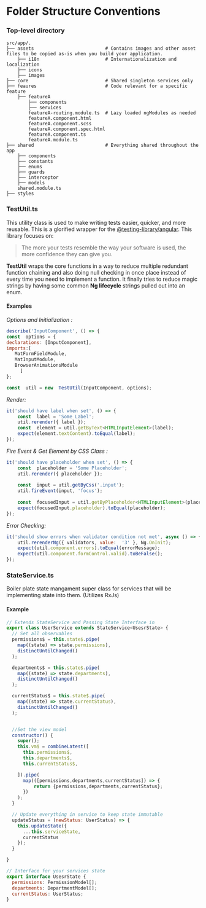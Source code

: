 Folder Structure Conventions
============================

### Top-level directory 

    src/app/.
    ├── assets                   		# Contains images and other asset files to be copied as-is when you build your application.
        ├── i18n                   		# Internationalization and localization
        ├── icons
        ├── images       
    ├── core                     		# Shared singleton services only
    ├── feaures                  		# Code relevant for a specific feature
	    ├── featureA
		    ├── components
		    ├── services
		    featureA-routing.module.ts	# Lazy loaded ngModules as needed
		    featureA.component.html
		    featureA.component.scss
		    featureA.component.spec.html
		    featureA.component.ts
		    featureA.module.ts
    ├── shared                   		# Everything shared throughout the app 
	    ├── components
	    ├── constants
	    ├── enums
	    ├── guards
	    ├── interceptor
	    ├── models
	    shared.module.ts
    ├── styles 

### TestUtil.ts
This utility class is used to make writing tests easier, quicker, and more reusable. This is a glorified wrapper for the [@testing-library/angular](https://www.npmjs.com/package/@testing-library/angular). This library focuses on:

> The more your tests resemble the way your software is used, the more confidence they can give you.

**TestUtil** wraps the core functions in a way to reduce multiple redundant function chaining and also doing null checking in once place instead of every time you need to implement a function. It finally tries to reduce magic strings by having some common **Ng lifecycle** strings pulled out into an enum.

#### Examples
*Options and Initialization :*
```javascript
describe('InputComponent', () => {
const  options = {
declarations: [InputComponent],
imports:[
   MatFormFieldModule,
   MatInputModule,
   BrowserAnimationsModule
     ]
};

const  util = new  TestUtil(InputComponent, options);
```

*Render:*
```javascript
it('should have label when set', () => {
	const  label = 'Some Label';
	util.rerender({ label });
	const  element = util.getByText<HTMLInputElement>(label);
	expect(element.textContent).toEqual(label);
});
```

*Fire Event & Get Element by CSS Class :*

```javascript
it('should have placeholder when set', () => {
	const  placeholder = 'Some Placeholder';
	util.rerender({ placeholder }); 
	
	const  input = util.getByCss('.input');
	util.fireEvent(input, 'focus'); 
	
	const  focusedInput = util.getByPlaceholder<HTMLInputElement>(placeholder);
	expect(focusedInput.placeholder).toEqual(placeholder);
});
```


*Error Checking:*
```javascript
it('should show errors when validator condition not met', async () => {
	util.rerenderNg({ validators, value:  '3' }, Ng.OnInit);
	expect(util.component.errors).toEqual(errorMessage);
	expect(util.component.formControl.valid).toBeFalse();
});
```

### StateService.ts
Boiler plate state mangament super class for services that will be implementing state into them. (Utilizes RxJs)

#### Example

```javascript
// Extends StateService and Passing State Interface in 
export class UserService extends StateService<UsesrState> {
  // Set all observables	
  permissions$ = this.state$.pipe(
    map((state) => state.permissions),
    distinctUntilChanged()
  );

  departments$ = this.state$.pipe(
    map((state) => state.departments),
    distinctUntilChanged()
  );

  currentStatus$ = this.state$.pipe(
    map((state) => state.currentStatus),
    distinctUntilChanged()
  );


  //Set the view model
  constructor() {
    super();
    this.vm$ = combineLatest([
      this.permissions$,
      this.departments$,
      this.currentStatus$,

    ]).pipe(
      map(([permissions,departments,currentStatus]) => {
          return {permissions,departments,currentStatus};
      })
    );
  }

  // Update everything in service to keep state immutable
  updateStatus = (newStatus: UserStatus) => {
    this.updateState({
      ...this.serviceState,
      currentStatus
    });
  }

}

// Interface for your services state
export interface UsesrState {
  permissions: PermissionModel[];
  departments: DepartmentModel[];
  currentStatus: UserStatus;
}
```
